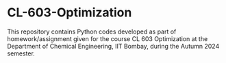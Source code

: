 # CL-603-Optimization

This repository contains Python codes developed as part of homework/assignment given for the course CL 603 Optimization at the Department of Chemical Engineering, IIT Bombay, during the Autumn 2024 semester.
